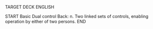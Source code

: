 TARGET DECK
ENGLISH

START
Basic
Dual control
Back: n. Two linked sets of controls, enabling operation by either of two persons.
END
